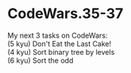 # CodeWars.35-37
My next 3 tasks on CodeWars:  
(5 kyu) Don't Eat the Last Cake!  
(4 kyu) Sort binary tree by levels  
(6 kyu) Sort the odd
